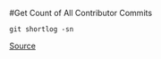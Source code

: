 #Get Count of All Contributor Commits

```
git shortlog -sn
```

[Source](http://stackoverflow.com/questions/677436/how-to-get-the-git-commit-count)

